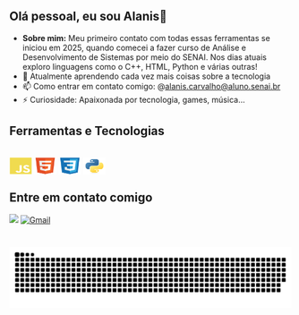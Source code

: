 ## Olá pessoal, eu sou Alanis👋
- **Sobre mim:**
Meu primeiro contato com todas essas ferramentas se iniciou em 2025, quando comecei a fazer curso de Análise e Desenvolvimento de Sistemas por meio do SENAI. Nos dias atuais exploro linguagens como o C++, HTML, Python e várias outras! 
- 🌱 Atualmente aprendendo cada vez mais coisas sobre a tecnologia
- 📫 Como entrar em contato comigo: @alanis.carvalho@aluno.senai.br
- ⚡ Curiosidade: Apaixonada por tecnologia, games, música...

## Ferramentas e Tecnologias
<div style="display: inline_block"><br>
  <img align="center" alt="Alanis-Js" height="30" width="40" src="https://raw.githubusercontent.com/devicons/devicon/master/icons/javascript/javascript-plain.svg">
  <img align="center" alt="Alanis-HTML" height="30" width="40" src="https://raw.githubusercontent.com/devicons/devicon/master/icons/html5/html5-original.svg">
  <img align="center" alt="Alanis-CSS" height="30" width="40" src="https://raw.githubusercontent.com/devicons/devicon/master/icons/css3/css3-original.svg">
  <img align="center" alt="Alanis-Python" height="30" width="40" src="https://raw.githubusercontent.com/devicons/devicon/master/icons/python/python-original.svg">
</div>

## Entre em contato comigo
<a href="https://www.instagram.com/alanisskj_/" target="_blank"><img src="https://img.shields.io/badge/-Instagram-%23E4405F?style=for-the-badge&logo=instagram&logoColor=white" target="_blank"></a>
<a href="mailto:contatoalanis.carvalho@aluno.senai.br">
  <img src="https://img.shields.io/badge/-Gmail-%23333?style=for-the-badge&logo=gmail&logoColor=white" alt="Gmail">
</a>

#
<picture align="center">
  <source media="(prefers-color-scheme: dark)" srcset="https://raw.githubusercontent.com/mari4souza/mari4souza/output/github-contribution-grid-snake-dark.svg">
  <source media="(prefers-color-scheme: light)" srcset="https://raw.githubusercontent.com/mari4souza/mari4souza/output/github-contribution-grid-snake-dark.svg">
  <img align="center" alt="github contribution grid snake animation" src="https://raw.githubusercontent.com/mari4souza/mari4souza/output/github-contribution-grid-snake.svg">
</picture>

